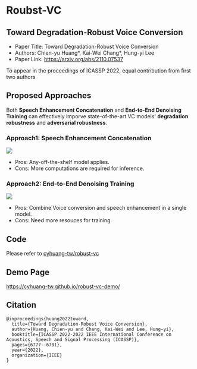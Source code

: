 # Roubst-VC

## Toward Degradation-Robust Voice Conversion

- Paper Title: Toward Degradation-Robust Voice Conversion
- Authors: Chien-yu Huang*, Kai-Wei Chang*, Hung-yi Lee
- Paper Link: https://arxiv.org/abs/2110.07537

To appear in the proceedings of ICASSP 2022, equal contribution from first two authors

## Proposed Approaches

Both **Speech Enhancement Concatenation** and **End-to-End Denoising Training** can effectively imporve state-of-the-art VC models' **degradation robustness** and **adversarial robustness**.

### Approach1: Speech Enhancement Concatenation

![](https://i.imgur.com/QSQoK0O.png)

- Pros: Any-off-the-shelf model applies.
- Cons: More computations are required for inference.

### Approach2: End-to-End Denoising Training

![](https://i.imgur.com/uE4WZwx.png)

- Pros: Combine Voice conversion and speech enhancement in a single model.
- Cons: Need more resouces for training.

## Code
Please refer to [cyhuang-tw/robust-vc](https://github.com/cyhuang-tw/robust-vc)

## Demo Page

https://cyhuang-tw.github.io/robust-vc-demo/

## Citation

```
@inproceedings{huang2022toward,
  title={Toward Degradation-Robust Voice Conversion},
  author={Huang, Chien-yu and Chang, Kai-Wei and Lee, Hung-yi},
  booktitle={ICASSP 2022-2022 IEEE International Conference on Acoustics, Speech and Signal Processing (ICASSP)},
  pages={6777--6781},
  year={2022},
  organization={IEEE}
}
```

